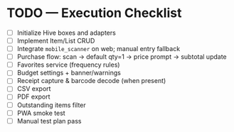 # TODO — Execution Checklist

- [ ] Initialize Hive boxes and adapters
- [ ] Implement Item/List CRUD
- [ ] Integrate `mobile_scanner` on web; manual entry fallback
- [ ] Purchase flow: scan → default qty=1 → price prompt → subtotal update
- [ ] Favorites service (frequency rules)
- [ ] Budget settings + banner/warnings
- [ ] Receipt capture & barcode decode (when present)
- [ ] CSV export
- [ ] PDF export
- [ ] Outstanding items filter
- [ ] PWA smoke test
- [ ] Manual test plan pass
